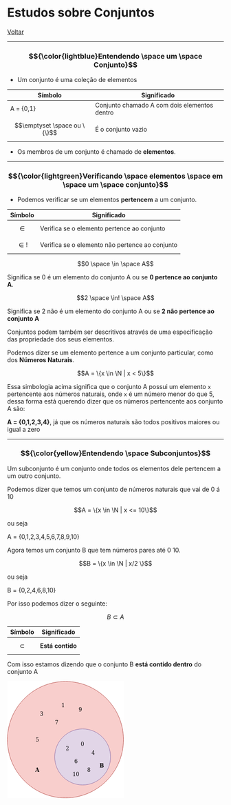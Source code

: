 # Estudos sobre Conjuntos

[Voltar](../README.md)

---

### $${\color{lightblue}Entendendo \space um \space Conjunto}$$

* Um conjunto é uma coleção de elementos

|Símbolo|Significado
|---|---|
|A = {0,1}| Conjunto chamado A com dois elementos dentro
|$$\emptyset \space ou \{\}$$| É o conjunto vazio

* Os membros de um conjunto é chamado de **elementos**.

---

### $${\color{lightgreen}Verificando \space elementos \space em \space um \space conjunto}$$

* Podemos verificar se um elementos **pertencem** a um conjunto.

|Símbolo|Significado
|---|---|
|$$\in$$|Verifica se o elemento pertence ao conjunto
|$$\in!$$|Verifica se o elemento não pertence ao conjunto

$$0 \space \in \space A$$

Significa se 0 é um elemento do conjunto A ou se **0 pertence ao conjunto A**.

$$2 \space \in! \space A$$

Significa se 2 não é um elemento do conjunto A ou se **2 não pertence ao conjunto A**

Conjuntos podem também ser descritivos através de uma especificação das propriedade dos seus elementos.

Podemos dizer se um elemento pertence a um conjunto particular, como dos **Números Naturais**.

$$A =  \{x \in \N | x < 5\}$$

Essa simbologia acima significa que o conjunto A possui um elemento `x` pertencente aos números naturais, onde `x` é um número menor do que 5, dessa forma está querendo dizer que os números pertencente aos conjunto A são:

**A = {0,1,2,3,4}**, já que os números naturais são todos positivos maiores ou igual a zero

---

### $${\color{yellow}Entendendo \space Subconjuntos}$$

Um subconjunto é um conjunto onde todos os elementos dele pertencem a um outro conjunto.

Podemos dizer que temos um conjunto de números naturais que vai de 0 á 10

$$A = \{x \in \N | x <= 10\}$$

ou seja

A = {0,1,2,3,4,5,6,7,8,9,10}

Agora temos um conjunto B que tem números pares até 0 10.

$$B = \{x \in \N | x/2 \}$$

ou seja

B = {0,2,4,6,8,10}

Por isso podemos dizer o seguinte:

$$B \subset A$$

|Símbolo|Significado
|---|---|
|$$\subset$$| **Está contido**

Com isso estamos dizendo que o conjunto B **está contido dentro** do conjunto A

<img src="images/Contido1.png">

